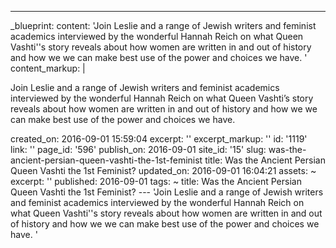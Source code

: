 ---
_blueprint:
  content: 'Join Leslie and a range of Jewish writers and feminist academics interviewed
    by the wonderful Hannah Reich on what Queen Vashti''s story reveals about how
    women are written in and out of history and how we we can make best use of the
    power and choices we have. '
  content_markup: |
    <p>Join Leslie and a range of Jewish writers and feminist academics interviewed by the wonderful Hannah Reich on what Queen Vashti&rsquo;s story reveals about how women are written in and out of history and how we we can make best use of the power and choices we have.</p>
  created_on: 2016-09-01 15:59:04
  excerpt: ''
  excerpt_markup: ''
  id: '1119'
  link: ''
  page_id: '596'
  publish_on: 2016-09-01
  site_id: '15'
  slug: was-the-ancient-persian-queen-vashti-the-1st-feminist
  title: Was the Ancient Persian Queen Vashti the 1st Feminist?
  updated_on: 2016-09-01 16:04:21
assets: ~
excerpt: ''
published: 2016-09-01
tags: ~
title: Was the Ancient Persian Queen Vashti the 1st Feminist?
--- 'Join Leslie and a range of Jewish writers and feminist academics interviewed
  by the wonderful Hannah Reich on what Queen Vashti''s story reveals about how women
  are written in and out of history and how we we can make best use of the power and
  choices we have. '

